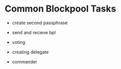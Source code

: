 # Common Blockpool Tasks

- create second passphrase

- send and recieve bpl

- voting

- creating delegate

- commander
